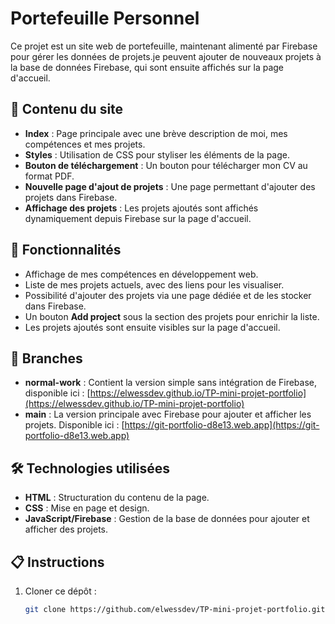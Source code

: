 # Portefeuille Personnel

Ce projet est un site web de portefeuille, maintenant alimenté par Firebase pour gérer les données de projets.je peuvent ajouter de nouveaux projets à la base de données Firebase, qui sont ensuite affichés sur la page d'accueil.

## 📑 Contenu du site

- **Index** : Page principale avec une brève description de moi, mes compétences et mes projets.
- **Styles** : Utilisation de CSS pour styliser les éléments de la page.
- **Bouton de téléchargement** : Un bouton pour télécharger mon CV au format PDF.
- **Nouvelle page d'ajout de projets** : Une page permettant d'ajouter des projets dans Firebase.
- **Affichage des projets** : Les projets ajoutés sont affichés dynamiquement depuis Firebase sur la page d'accueil.

## 🌟 Fonctionnalités

- Affichage de mes compétences en développement web.
- Liste de mes projets actuels, avec des liens pour les visualiser.
- Possibilité d'ajouter des projets via une page dédiée et de les stocker dans Firebase.
- Un bouton **Add project** sous la section des projets pour enrichir la liste.
- Les projets ajoutés sont ensuite visibles sur la page d'accueil.

## 📂 Branches

- **normal-work** : Contient la version simple sans intégration de Firebase, disponible ici : [https://elwessdev.github.io/TP-mini-projet-portfolio](https://elwessdev.github.io/TP-mini-projet-portfolio)
- **main** : La version principale avec Firebase pour ajouter et afficher les projets. Disponible ici : [https://git-portfolio-d8e13.web.app](https://git-portfolio-d8e13.web.app)

## 🛠 Technologies utilisées

- **HTML** : Structuration du contenu de la page.
- **CSS** : Mise en page et design.
- **JavaScript/Firebase** : Gestion de la base de données pour ajouter et afficher des projets.

## 📋 Instructions

1. Cloner ce dépôt :
   ```bash
   git clone https://github.com/elwessdev/TP-mini-projet-portfolio.git
